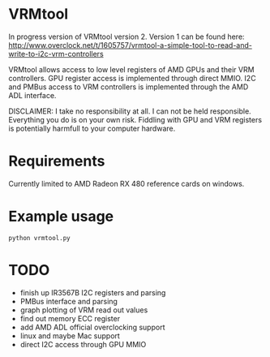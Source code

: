 # VRMtool
In progress version of VRMtool version 2.
Version 1 can be found here:
http://www.overclock.net/t/1605757/vrmtool-a-simple-tool-to-read-and-write-to-i2c-vrm-controllers

VRMtool allows access to low level registers of AMD GPUs and their VRM controllers. GPU register access is implemented through direct MMIO. I2C and PMBus access to VRM controllers is implemented through the AMD ADL interface.

DISCLAIMER: I take no responsibility at all. I can not be held responsible. Everything you do is on your own risk. Fiddling with GPU and VRM registers is potentially harmfull to your computer hardware.

# Requirements
Currently limited to AMD Radeon RX 480 reference cards on windows.


# Example usage
```
python vrmtool.py
```


# TODO
* finish up IR3567B I2C registers and parsing
* PMBus interface and parsing
* graph plotting of VRM read out values
* find out memory ECC register
* add AMD ADL official overclocking support
* linux and maybe Mac support
* direct I2C access through GPU MMIO
